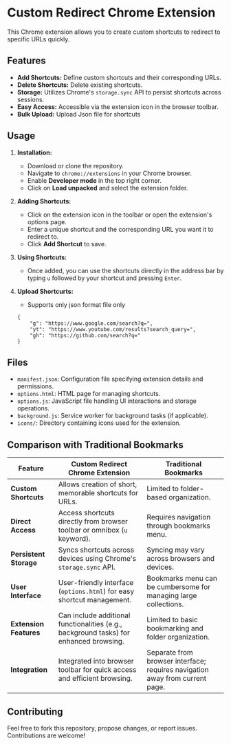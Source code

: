 # Custom Redirect Chrome Extension

This Chrome extension allows you to create custom shortcuts to redirect to specific URLs quickly.

## Features

- **Add Shortcuts:** Define custom shortcuts and their corresponding URLs.
- **Delete Shortcuts:** Delete existing shortcuts.
- **Storage:** Utilizes Chrome's `storage.sync` API to persist shortcuts across sessions.
- **Easy Access:** Accessible via the extension icon in the browser toolbar.
- **Bulk Upload:** Upload Json file for shortcuts

## Usage

1. **Installation:**
    - Download or clone the repository.
    - Navigate to `chrome://extensions` in your Chrome browser.
    - Enable **Developer mode** in the top right corner.
    - Click on **Load unpacked** and select the extension folder.

2. **Adding Shortcuts:**
    - Click on the extension icon in the toolbar or open the extension's options page.
    - Enter a unique shortcut and the corresponding URL you want it to redirect to.
    - Click **Add Shortcut** to save.

3. **Using Shortcuts:**
    - Once added, you can use the shortcuts directly in the address bar by typing `u` followed by your shortcut and pressing `Enter`.

4. **Upload Shortcurts:**
    - Supports only json format file only
  
    ```
    {
        "g": "https://www.google.com/search?q=",
        "yt": "https://www.youtube.com/results?search_query=",
        "gh": "https://github.com/search?q="
    }
    ```

## Files

- `manifest.json`: Configuration file specifying extension details and permissions.
- `options.html`: HTML page for managing shortcuts.
- `options.js`: JavaScript file handling UI interactions and storage operations.
- `background.js`: Service worker for background tasks (if applicable).
- `icons/`: Directory containing icons used for the extension.

## Comparison with Traditional Bookmarks

| Feature | Custom Redirect Chrome Extension | Traditional Bookmarks |
|---------|---------------------------------|----------------------|
| **Custom Shortcuts** | Allows creation of short, memorable shortcuts for URLs. | Limited to folder-based organization. |
| **Direct Access** | Access shortcuts directly from browser toolbar or omnibox (`u` keyword). | Requires navigation through bookmarks menu. |
| **Persistent Storage** | Syncs shortcuts across devices using Chrome's `storage.sync` API. | Syncing may vary across browsers and devices. |
| **User Interface** | User-friendly interface (`options.html`) for easy shortcut management. | Bookmarks menu can be cumbersome for managing large collections. |
| **Extension Features** | Can include additional functionalities (e.g., background tasks) for enhanced browsing. | Limited to basic bookmarking and folder organization. |
| **Integration** | Integrated into browser toolbar for quick access and efficient browsing. | Separate from browser interface; requires navigation away from current page. |


## Contributing

Feel free to fork this repository, propose changes, or report issues. Contributions are welcome!
